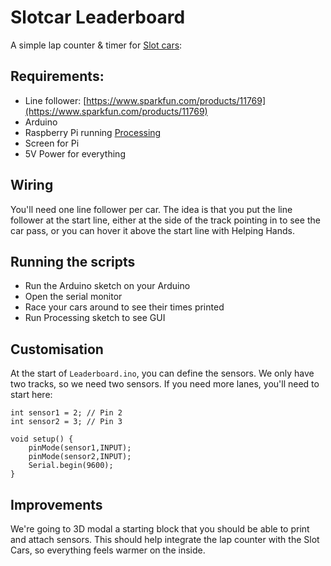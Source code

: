 # Slotcar Leaderboard

A simple lap counter & timer for [Slot cars](https://en.wikipedia.org/wiki/Slot_car):

## Requirements:

- Line follower: [https://www.sparkfun.com/products/11769](https://www.sparkfun.com/products/11769)
- Arduino
- Raspberry Pi running [Processing](https://pi.processing.org/)
- Screen for Pi
- 5V Power for everything

## Wiring

You'll need one line follower per car. The idea is that you put the line follower at the start line, either at the side of the track pointing in to see the car pass, or you can hover it above the start line with Helping Hands.

## Running the scripts

- Run the Arduino sketch on your Arduino
- Open the serial monitor
- Race your cars around to see their times printed
- Run Processing sketch to see GUI

## Customisation

At the start of `Leaderboard.ino`, you can define the sensors. We only have two tracks, so we need two sensors. If you need more lanes, you'll need to start here:

```
int sensor1 = 2; // Pin 2
int sensor2 = 3; // Pin 3

void setup() {
	pinMode(sensor1,INPUT);
	pinMode(sensor2,INPUT);
	Serial.begin(9600);
}

```

## Improvements

We're going to 3D modal a starting block that you should be able to print and attach sensors. This should help integrate the lap counter with the Slot Cars, so everything feels warmer on the inside.
